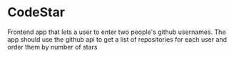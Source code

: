 # CodeStar
Frontend app that lets a user to enter two people's github  usernames. The app should use the github api to get a list of repositories for  each user and order them by number of stars
